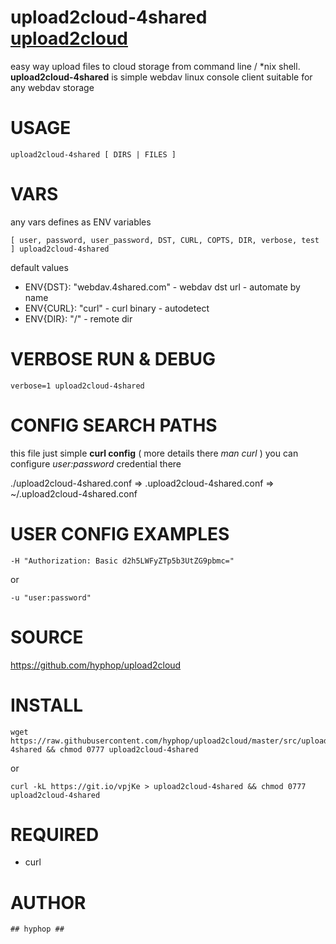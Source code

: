 
# upload2cloud-4shared  [upload2cloud](https://github.com/hyphop/upload2cloud/) 

easy way upload files to cloud storage from command line / *nix shell.
**upload2cloud-4shared** is simple webdav linux console client suitable for any webdav storage

# USAGE 

    upload2cloud-4shared [ DIRS | FILES ]

# VARS

any vars defines as ENV variables

    [ user, password, user_password, DST, CURL, COPTS, DIR, verbose, test ] upload2cloud-4shared

default values

+ ENV{DST}: "webdav.4shared.com" - webdav dst url - automate by name
+ ENV{CURL}: "curl" - curl binary - autodetect
+ ENV{DIR}: "/" - remote dir

# VERBOSE RUN & DEBUG

    verbose=1 upload2cloud-4shared

# CONFIG SEARCH PATHS

this file just simple **curl config** ( more details there *man curl* )
you can configure *user:password* credential there 

./upload2cloud-4shared.conf => .upload2cloud-4shared.conf => ~/.upload2cloud-4shared.conf


# USER CONFIG EXAMPLES

    -H "Authorization: Basic d2h5LWFyZTp5b3UtZG9pbmc="
or

    -u "user:password"

# SOURCE

https://github.com/hyphop/upload2cloud

# INSTALL

    wget https://raw.githubusercontent.com/hyphop/upload2cloud/master/src/upload2cloud-4shared && chmod 0777 upload2cloud-4shared

or
    
    curl -kL https://git.io/vpjKe > upload2cloud-4shared && chmod 0777 upload2cloud-4shared

# REQUIRED

+ curl

# AUTHOR

    ## hyphop ##

